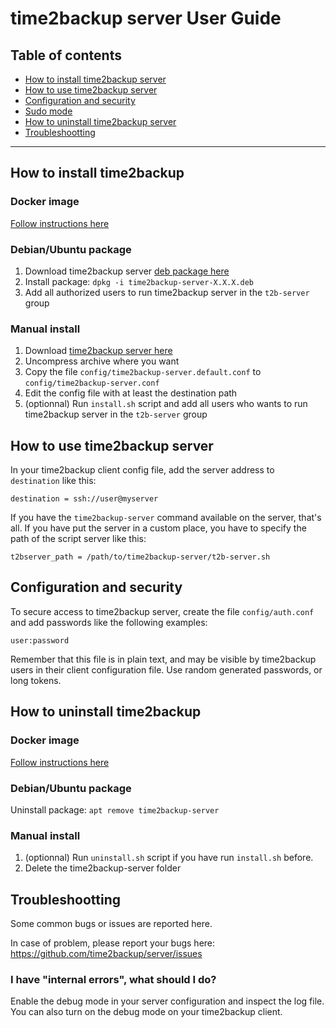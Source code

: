 # time2backup server User Guide

## Table of contents
* [How to install time2backup server](#install)
* [How to use time2backup server](#usage)
* [Configuration and security](#config)
* [Sudo mode](#sudo)
* [How to uninstall time2backup server](#uninstall)
* [Troubleshootting](#troubleshootting)

---------------------------------------------------------------

<a name="install"></a>
## How to install time2backup
### Docker image
[Follow instructions here](https://github.com/time2backup/docker-server)

### Debian/Ubuntu package
1. Download time2backup server [deb package here](https://time2backup.org/download/server/stable)
2. Install package: `dpkg -i time2backup-server-X.X.X.deb`
3. Add all authorized users to run time2backup server in the `t2b-server` group

### Manual install
1. Download [time2backup server here](https://time2backup.org/download/server/stable)
2. Uncompress archive where you want
3. Copy the file `config/time2backup-server.default.conf` to `config/time2backup-server.conf`
4. Edit the config file with at least the destination path
5. (optionnal) Run `install.sh` script and add all users who wants to run time2backup server in the `t2b-server` group

<a name="usage"></a>
## How to use time2backup server
In your time2backup client config file, add the server address to `destination` like this:
```
destination = ssh://user@myserver
```
If you have the `time2backup-server` command available on the server, that's all.
If you have put the server in a custom place, you have to specify the path of the script server like this:
```
t2bserver_path = /path/to/time2backup-server/t2b-server.sh
```

<a name="conf"></a>
## Configuration and security
To secure access to time2backup server, create the file `config/auth.conf` and add passwords
like the following examples:
```
user:password
```
Remember that this file is in plain text, and may be visible by time2backup users in their
client configuration file. Use random generated passwords, or long tokens.

<a name="uninstall"></a>
## How to uninstall time2backup
### Docker image
[Follow instructions here](https://github.com/time2backup/docker-server)

### Debian/Ubuntu package
Uninstall package: `apt remove time2backup-server`

### Manual install
1. (optionnal) Run `uninstall.sh` script if you have run `install.sh` before.
2. Delete the time2backup-server folder

<a name="troubleshootting"></a>
## Troubleshootting
Some common bugs or issues are reported here.

In case of problem, please report your bugs here: https://github.com/time2backup/server/issues

### I have "internal errors", what should I do?
Enable the debug mode in your server configuration and inspect the log file.
You can also turn on the debug mode on your time2backup client.
